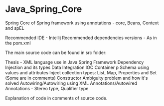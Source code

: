 # Java_Spring_Core
Spring Core of Spring framework using annotations - core, Beans, Context and spEL

Recommended IDE - Intellij
Recommended dependencies versions - As in the pom.xml

The main source code can be found in src folder:

Thesis - XML language use in Java Spring Framework
         Dependency Injection and its types
         Data Integration
         IOC Container
         p Schema using values and attributes
         Inject collection types: List, Map, Properties and Set (Some are in comments)
         Constructor
         Ambiguity problem and how it's solved
         Autowiring/Autowiring using XML
         Annotations/Autowired Annotations - Stereo type, Qualifier type
         
Explanation of code in comments of source code.         
         
         
         
